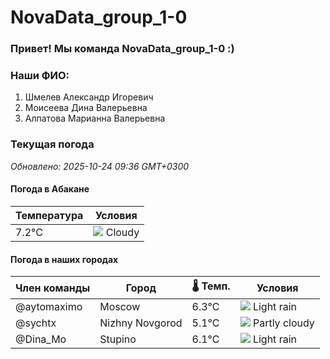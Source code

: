 # NovaData_group_1-0
### Привет! Мы команда NovaData_group_1-0 :)

### Наши ФИО:
1. Шмелев Александр Игоревич
2. Моисеева Дина Валерьевна
3. Алпатова Марианна Валерьевна

### Текущая погода
<!-- WEATHER:START -->
_Обновлено: 2025-10-24 09:36 GMT+0300_

#### Погода в Абакане

| Температура | Условия |
|-------------|----------|
| 7.2°C     | ![](https://cdn.weatherapi.com/weather/64x64/day/119.png) Cloudy |

#### Погода в наших городах

| Член команды  | Город               | 🌡️ Темп.  | Условия          |
|---------------|---------------------|-----------|--------------------|
| @aytomaximo    | Moscow              |    6.3°C | ![](https://cdn.weatherapi.com/weather/64x64/day/296.png) Light rain   |
| @sychtx        | Nizhny Novgorod     |    5.1°C | ![](https://cdn.weatherapi.com/weather/64x64/day/116.png) Partly cloudy |
| @Dina_Mo       | Stupino             |    6.1°C | ![](https://cdn.weatherapi.com/weather/64x64/day/296.png) Light rain   |

<!-- WEATHER:END -->
